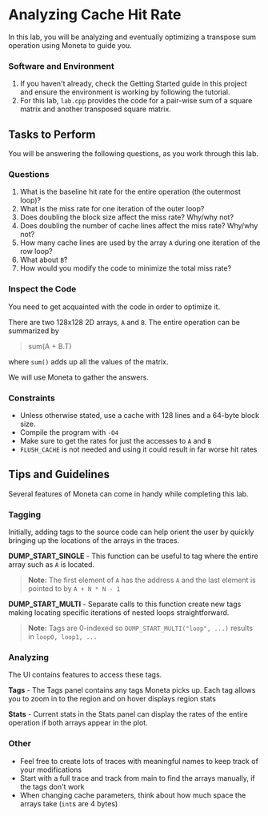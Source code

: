 # Analyzing Cache Hit Rate

In this lab, you will be analyzing and eventually optimizing a transpose sum operation using Moneta to guide you.

### Software and Environment

1. If you haven't already, check the Getting Started guide in this project and ensure the environment is working by following the tutorial.
2. For this lab, `lab.cpp` provides the code for a pair-wise sum of a square matrix and another transposed square matrix.

## Tasks to Perform

You will be answering the following questions, as you work through this lab.

### Questions

1. What is the baseline hit rate for the entire operation (the outermost loop)?
2. What is the miss rate for one iteration of the outer loop?
3. Does doubling the block size affect the miss rate? Why/why not?
4. Does doubling the number of cache lines affect the miss rate? Why/why not?
5. How many cache lines are used by the array `A` during one iteration of the row loop?
6. What about `B`?
7. How would you modify the code to minimize the total miss rate?

### Inspect the Code

You need to get acquainted with the code in order to optimize it.

There are two 128x128 2D arrays, `A` and `B`. The entire operation can be summarized by 
> sum(A + B.T)

where `sum()` adds up all the values of the matrix.

We will use Moneta to gather the answers.

### Constraints
- Unless otherwise stated, use a cache with 128 lines and a 64-byte block size.
- Compile the program with `-O4`
- Make sure to get the rates for just the accesses to `A` and `B`
- `FLUSH_CACHE` is not needed and using it could result in far worse hit rates

## Tips and Guidelines
Several features of Moneta can come in handy while completing this lab.  

### Tagging
Initially, adding tags to the source code can help orient the user by quickly bringing up the locations of the arrays in the traces.

**DUMP_START_SINGLE** - This function can be useful to tag where the entire array such as `A` is located.  
> **Note:** The first element of `A` has the address `A` and the last element is pointed to by `A + N * N - 1`

**DUMP_START_MULTI** - Separate calls to this function create new tags making locating specific iterations of nested loops straightforward.
> **Note:** Tags are 0-indexed so `DUMP_START_MULTI("loop", ...)` results in `loop0, loop1, ...`

### Analyzing
The UI contains features to access these tags.

**Tags** - The Tags panel contains any tags Moneta picks up. Each tag allows you to zoom in to the region and on hover displays region stats

**Stats** - Current stats in the Stats panel can display the rates of the entire operation if both arrays appear in the plot.

### Other
- Feel free to create lots of traces with meaningful names to keep track of your modifications
- Start with a full trace and track from main to find the arrays manually, if the tags don't work
- When changing cache parameters, think about how much space the arrays take (`int`s are 4 bytes)

